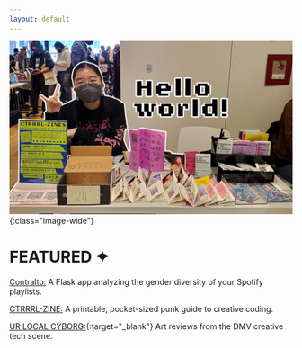 ```yaml
---
layout: default
---
```


![Photo of Carol tabling at D.C. Zinefest, 2023](assets/images/hello.jpg){:class="image-wide"}  

# FEATURED ✦

[Contralto:](/contralto) A Flask app analyzing the gender diversity of your Spotify playlists.   

[CTRRRL-ZINE:](/ctrrrl-zine) A printable, pocket-sized punk guide to creative coding.

[UR LOCAL CYBORG:](https://urlocalcyb.org){:target="_blank"} Art reviews from the DMV creative tech scene.